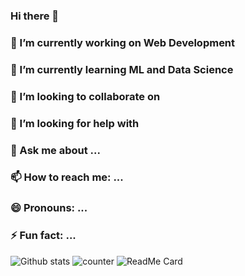 ### Hi there 👋



 ### 🔭 I’m currently working on Web Development
 ### 🌱 I’m currently learning ML and Data Science 
### 👯 I’m looking to collaborate on 
### 🤔 I’m looking for help with 
### 💬 Ask me about ...
###  📫 How to reach me: ...
### 😄 Pronouns: ...
### ⚡ Fun fact: ...

![Github stats](https://github-readme-stats.vercel.app/api?username=prabalgupta12&count_private=true&show_icons=true&theme=tokyonight)
![counter](https://en7k4niarxtrtbv.m.pipedream.net)
![ReadMe Card](https://github-readme-stats.vercel.app/api/pin/?username=YourUsername&repo=prabalgupta12.github.io)
